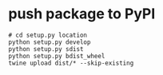 # push package to PyPI

```
# cd setup.py location 
python setup.py develop
python setup.py sdist
python setup.py bdist_wheel
twine upload dist/* --skip-existing
```
